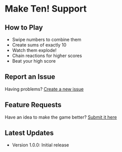 # Make Ten! Support

## How to Play
- Swipe numbers to combine them
- Create sums of exactly 10
- Watch them explode!
- Chain reactions for higher scores
- Beat your high score

## Report an Issue
Having problems? [Create a new issue](https://github.com/Nicholas705M/maketen-support/issues/new/choose)

## Feature Requests
Have an idea to make the game better? [Submit it here](https://github.com/Nicholas705M/maketen-support/issues/new?labels=enhancement)

## Latest Updates
- Version 1.0.0: Initial release
